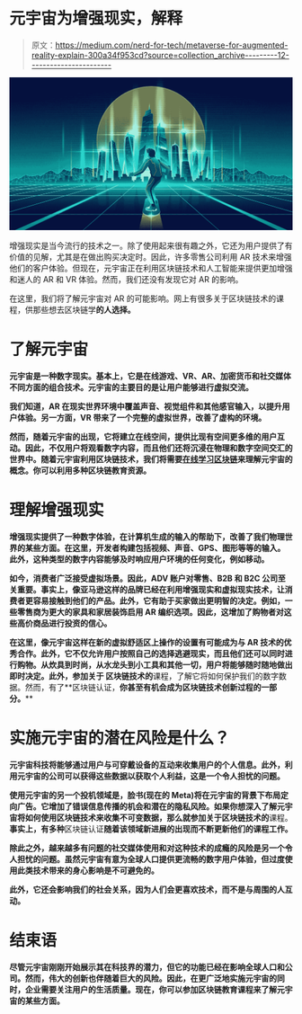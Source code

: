 # 元宇宙为增强现实，解释

> 原文：<https://medium.com/nerd-for-tech/metaverse-for-augmented-reality-explain-300a34f953cd?source=collection_archive---------12----------------------->

![](img/a663d87c039e0372712c8c89a2cec83d.png)

增强现实是当今流行的技术之一。除了使用起来很有趣之外，它还为用户提供了有价值的见解，尤其是在做出购买决定时。因此，许多零售公司利用 AR 技术来增强他们的客户体验。但现在，元宇宙正在利用区块链技术和人工智能来提供更加增强和迷人的 AR 和 VR 体验。然而，我们还没有发现它对 AR 的影响。

在这里，我们将了解元宇宙对 AR 的可能影响。网上有很多关于区块链技术的课程，供那些想去区块链学[](https://www.blockchain-council.org/blockchain-certification/)**的人选择。**

# **了解元宇宙**

**元宇宙是一种数字现实。基本上，它是在线游戏、VR、AR、加密货币和社交媒体不同方面的组合技术。元宇宙的主要目的是让用户能够进行虚拟交流。**

**我们知道，AR 在现实世界环境中覆盖声音、视觉组件和其他感官输入，以提升用户体验。另一方面，VR 带来了一个完整的虚拟世界，改善了虚构的环境。**

**然而，随着元宇宙的出现，它将建立在线空间，提供比现有空间更多维的用户互动。因此，不仅用户将观看数字内容，而且他们还将沉浸在物理和数字空间交汇的世界中。随着元宇宙利用区块链技术，我们将需要[在线学习区块链](https://www.blockchain-council.org/online-training/)来理解元宇宙的概念。你可以利用多种区块链教育资源。**

# **理解增强现实**

**增强现实提供了一种数字体验，在计算机生成的输入的帮助下，改善了我们物理世界的某些方面。在这里，开发者构建包括视频、声音、GPS、图形等等的输入。此外，这种类型的数字内容能够及时响应用户环境的任何变化，例如移动。**

**如今，消费者广泛接受虚拟场景。因此，ADV 账户对零售、B2B 和 B2C 公司至关重要。事实上，像亚马逊这样的品牌已经在利用增强现实和虚拟现实技术，让消费者更容易接触到他们的产品。此外，它有助于买家做出更明智的决定。例如，一些零售商为更大的家具和家居装饰启用 AR 编织选项。因此，这增加了购物者对这些高价商品进行投资的信心。**

**在这里，像元宇宙这样在新的虚拟舒适区上操作的设置有可能成为与 AR 技术的优秀合作。此外，它不仅允许用户按照自己的选择逃避现实，而且他们还可以同时进行购物。从炊具到时尚，从水龙头到小工具和其他一切，用户将能够随时随地做出即时决定。此外，参加关于 **区块链技术**的**课程，了解它将如何保护我们的数字数据。然而，有了**区块链认证，**你甚至有机会成为区块链技术创新过程的一部分。****

# **实施元宇宙的潜在风险是什么？**

**元宇宙科技将能够通过用户与可穿戴设备的互动来收集用户的个人信息。此外，利用元宇宙的公司可以获得这些数据以获取个人利益，这是一个令人担忧的问题。**

**使用元宇宙的另一个投机领域是，脸书(现在的 Meta)将在元宇宙的背景下布局定向广告。它增加了错误信息传播的机会和潜在的隐私风险。如果你想深入了解元宇宙将如何使用区块链技术来收集不可变数据，那么就参加关于区块链技术的**课程。**事实上，有多种**区块链认证**随着该领域新进展的出现而不断更新他们的课程工作。**

**除此之外，越来越多有问题的社交媒体使用和对这种技术的成瘾的风险是另一个令人担忧的问题。虽然元宇宙有意为全球人口提供更流畅的数字用户体验，但过度使用此类技术带来的身心影响是不可避免的。**

**此外，它还会影响我们的社会关系，因为人们会更喜欢技术，而不是与周围的人互动。**

# **结束语**

**尽管元宇宙刚刚开始展示其在科技界的潜力，但它的功能已经在影响全球人口和公司。然而，伟大的创新也伴随着巨大的风险。因此，在更广泛地实施元宇宙的同时，企业需要关注用户的生活质量。现在，你可以参加区块链教育课程来了解元宇宙的某些方面。**